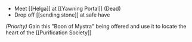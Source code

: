 - Meet [[Helga]] at [[Yawning Portal]] (Dead)
- Drop off [[sending stone]] at safe have

*(Priority)* Gain this "Boon of Mystra" being offered and use it to locate the heart of the [[Purification Society]]
